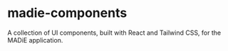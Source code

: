 # madie-components

A collection of UI components, built with React and Tailwind CSS, for the MADiE application.
